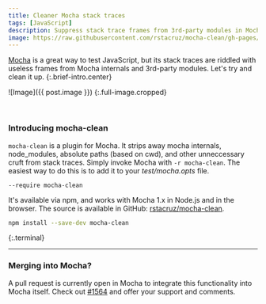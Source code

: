 ```yaml
---
title: Cleaner Mocha stack traces
tags: [JavaScript]
description: Suppress stack trace frames from 3rd-party modules in Mocha.js.
image: https://raw.githubusercontent.com/rstacruz/mocha-clean/gh-pages/comparison.png
---
```


[Mocha] is a great way to test JavaScript, but its stack traces are riddled
with useless frames from Mocha internals and 3rd-party modules. Let's try and
clean it up.
{:.brief-intro.center}

![Image]({{ post.image }})
{:.full-image.cropped}

<br>

### Introducing mocha-clean

`mocha-clean` is a plugin for Mocha. It strips away mocha internals,
node_modules, absolute paths (based on cwd), and other unneccessary cruft
from stack traces.
Simply invoke Mocha with `-r mocha-clean`. The easiest way to do this is to add
it to your *test/mocha.opts* file.

```
--require mocha-clean
```

It's available via npm, and works with Mocha 1.x in Node.js and in the browser. The source is available in GitHub: [rstacruz/mocha-clean][src].

```sh
npm install --save-dev mocha-clean
```
{:.terminal}

* * * *

### Merging into Mocha?

A pull request is currently open in Mocha to integrate this functionality into Mocha itself. Check out [#1564](https://github.com/mochajs/mocha/pull/1564) and offer your support and comments.

[src]: https://github.com/rstacruz/mocha-clean
[Mocha]: http://visionmedia.github.io/mocha

